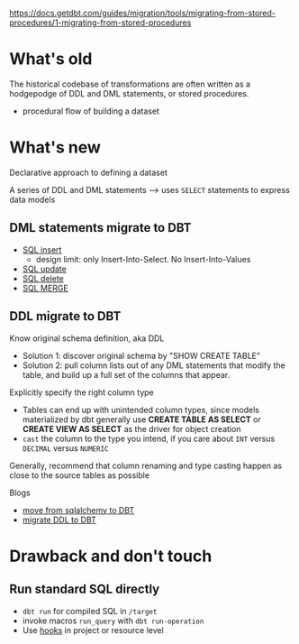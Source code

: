https://docs.getdbt.com/guides/migration/tools/migrating-from-stored-procedures/1-migrating-from-stored-procedures
# What's old 
The historical codebase of transformations are often written as a hodgepodge of DDL and DML statements, or stored procedures.
- procedural flow of building a dataset
# What's new
Declarative approach to defining a dataset 

A series of DDL and DML statements --> uses `SELECT` statements to express data models
## DML statements migrate to DBT
- [SQL insert](https://docs.getdbt.com/guides/migration/tools/migrating-from-stored-procedures/2-inserts)
  - design limit: only Insert-Into-Select. No Insert-Into-Values
- [SQL update](https://docs.getdbt.com/guides/migration/tools/migrating-from-stored-procedures/3-updates)
- [SQL delete](https://docs.getdbt.com/guides/migration/tools/migrating-from-stored-procedures/4-deletes)
- [SQL MERGE](https://docs.getdbt.com/guides/migration/tools/migrating-from-stored-procedures/5-merges)
## DDL migrate to DBT
Know original schema definition, aka DDL
- Solution 1: discover original schema by "SHOW CREATE TABLE"
- Solution 2: pull column lists out of any DML statements that modify the table, and build up a full set of the columns that appear.

Explicitly specify the right column type
- Tables can end up with unintended column types, since models materialized by dbt generally use **CREATE TABLE AS SELECT** or **CREATE VIEW AS SELECT** as the driver for object creation
- `cast` the column to the type you intend, if you care about `INT` versus `DECIMAL` versus `NUMERIC`

Generally, recommend that column renaming and type casting happen as close to the source tables as possible

Blogs
- [move from sqlalchemy to DBT](https://medium.com/@petrica.leuca/using-dbt-in-data-processing-part-1-12720f1596e7)
- [migrate DDL to DBT](https://medium.com/@petrica.leuca/using-dbt-in-data-processing-part-2-c0cf5abb6cbd)

# Drawback and don't touch

## Run standard SQL directly
- `dbt run` for compiled SQL in `/target`
- invoke macros `run_query` with `dbt run-operation`
- Use [hooks](https://docs.getdbt.com/docs/build/hooks-operations#about-hooks) in project or resource level



